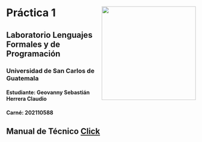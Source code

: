 # <img align="right"  src="https://user-images.githubusercontent.com/98846377/228122192-39550552-e166-4bad-9f63-597087b091b6.png" width="250px"/> Práctica 1        



## Laboratorio Lenguajes Formales y de Programación
### Universidad de San Carlos de Guatemala
#### Estudiante: Geovanny Sebastián Herrera Claudio
#### Carné: 202110588

## Manual de Técnico [Click]([https://github.com/SebastianHerrera/LFP_S2_2023_Practica_202110588/blob/main/Pr%C3%A1ctica%201/Manual%20T%C3%A9cnico.pdf](https://github.com/SebastianHerrera/-LFP-P_202110588/blob/main/ManualTecnico.md)https://github.com/SebastianHerrera/-LFP-P_202110588/blob/main/ManualTecnico.md)
